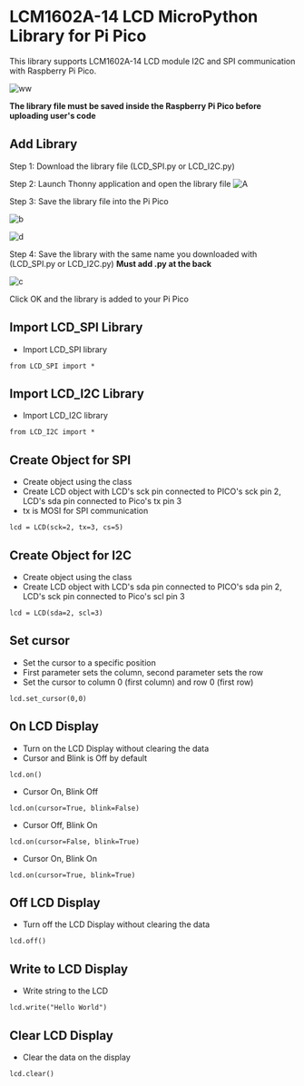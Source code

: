 
# LCM1602A-14 LCD MicroPython Library for Pi Pico
This library supports LCM1602A-14 LCD module I2C and SPI communication with Raspberry Pi Pico. 

![ww](https://user-images.githubusercontent.com/34527010/106861113-4928be80-6700-11eb-9203-9196ff394f06.PNG)


**The library file must be saved inside the Raspberry Pi Pico before uploading user's code**
## Add Library
Step 1: Download the library file (LCD_SPI.py or LCD_I2C.py)

Step 2: Launch Thonny application and open the library file
![A](https://user-images.githubusercontent.com/34527010/106843779-cc86e780-66e1-11eb-8c48-b3e2f6f84fa6.PNG)




Step 3: Save the library file into the Pi Pico

![b](https://user-images.githubusercontent.com/34527010/106843842-f213f100-66e1-11eb-91d2-75c8bf5d9850.png)

![d](https://user-images.githubusercontent.com/34527010/106843861-ff30e000-66e1-11eb-9453-80a9b40199e4.png)


Step 4: Save the library with the same name you downloaded with (LCD_SPI.py or LCD_I2C.py) **Must add .py at the back**


![c](https://user-images.githubusercontent.com/34527010/106843969-40c18b00-66e2-11eb-96ba-baaa14f5506d.png)

Click OK and the library is added to your Pi Pico



## Import LCD_SPI Library

 - Import LCD_SPI library
 
 `from LCD_SPI import *`

## Import LCD_I2C Library

 - Import LCD_I2C library
 
`from LCD_I2C import *`

## Create Object for SPI

 -  Create object using the class
 -  Create LCD object with LCD's sck pin connected to PICO's sck pin 2, LCD's sda pin 	connected to Pico's tx pin 3
 -  tx is MOSI for SPI communication
 
 `lcd = LCD(sck=2, tx=3, cs=5)`

## Create Object for I2C
 -  Create object using the class
 - Create LCD object with LCD's sda pin connected to PICO's sda pin 2, LCD's sck pin connected to Pico's scl pin 3
 
`lcd = LCD(sda=2, scl=3)`

## Set cursor

 - Set the cursor to a specific position
 - First parameter sets the column, second parameter sets the row
 - Set the cursor to column 0 (first column) and row 0 (first row)
 
 `lcd.set_cursor(0,0) `

## On LCD Display

 - Turn on the LCD Display without clearing the data
 - Cursor and Blink is Off by default
 
`lcd.on()`

 - Cursor On, Blink Off
 
`lcd.on(cursor=True, blink=False)`

 - Cursor Off, Blink On
 
`lcd.on(cursor=False, blink=True) `

 - Cursor On, Blink On
 
`lcd.on(cursor=True, blink=True) `

## Off LCD Display

 - Turn off the LCD Display without clearing the data
 
`lcd.off() `

## Write to LCD Display

 - Write string to the LCD  
 
`lcd.write("Hello World")`

## Clear LCD Display

 - Clear the data on the display
 
 `lcd.clear() `
